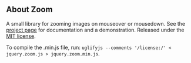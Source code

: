 ## About Zoom

A small library for zooming images on mouseover or mousedown. See the [project page](http://jacklmoore.com/zoom/) for documentation and a demonstration. Released under the [MIT license](http://www.opensource.org/licenses/mit-license.php).

To compile the .min.js file, run: `uglifyjs --comments '/license:/' < jquery.zoom.js > jquery.zoom.min.js`.